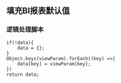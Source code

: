 ## 填充BI报表默认值 <!-- {docsify-ignore-all} -->

   

### 逻辑处理脚本

```
if(!data){
    data = {};
}
Object.keys(viewParam).forEach((key) =>{
    data[key] = viewParam[key];
})
return data;
```
